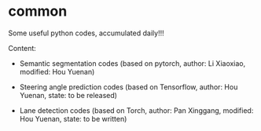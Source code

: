 # common
Some useful python codes, accumulated daily!!!

Content:

- Semantic segmentation codes (based on pytorch, author: Li Xiaoxiao, modified: Hou Yuenan)

- Steering angle prediction codes (based on Tensorflow, author: Hou Yuenan, state: to be released)

- Lane detection codes (based on Torch, author: Pan Xinggang, modified: Hou Yuenan, state: to be written)
